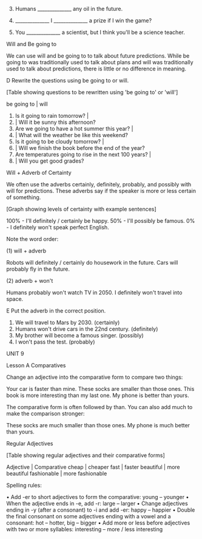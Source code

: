 3. Humans ______________ any oil in the future.

4. ______________ I ______________ a prize if I win the game?

5. You ______________ a scientist, but I think you'll be a science teacher.

Will and Be going to

We can use will and be going to to talk about future predictions. While be going to was traditionally used to talk about plans and will was traditionally used to talk about predictions, there is little or no difference in meaning.

D Rewrite the questions using be going to or will.

[Table showing questions to be rewritten using 'be going to' or 'will']

be going to | will
1. Is it going to rain tomorrow? | 
2. | Will it be sunny this afternoon?
3. Are we going to have a hot summer this year? | 
4. | What will the weather be like this weekend?
5. Is it going to be cloudy tomorrow? | 
6. | Will we finish the book before the end of the year?
7. Are temperatures going to rise in the next 100 years? | 
8. | Will you get good grades?

Will + Adverb of Certainty

We often use the adverbs certainly, definitely, probably, and possibly with will for predictions. These adverbs say if the speaker is more or less certain of something.

[Graph showing levels of certainty with example sentences]

100% - I'll definitely / certainly be happy.
50% - I'll possibly be famous.
0% - I definitely won't speak perfect English.

Note the word order:

(1) will + adverb

Robots will definitely / certainly do housework in the future.
Cars will probably fly in the future.

(2) adverb + won't

Humans probably won't watch TV in 2050.
I definitely won't travel into space.

E Put the adverb in the correct position.

1. We will travel to Mars by 2030. (certainly)
2. Humans won't drive cars in the 22nd century. (definitely)
3. My brother will become a famous singer. (possibly)
4. I won't pass the test. (probably)

UNIT 9

Lesson A
Comparatives

Change an adjective into the comparative form to compare two things:

Your car is faster than mine.
These socks are smaller than those ones.
This book is more interesting than my last one.
My phone is better than yours.

The comparative form is often followed by than. You can also add much to make the comparison stronger:

These socks are much smaller than those ones.
My phone is much better than yours.

Regular Adjectives

[Table showing regular adjectives and their comparative forms]

Adjective | Comparative
cheap | cheaper
fast | faster
beautiful | more beautiful
fashionable | more fashionable

Spelling rules:

• Add -er to short adjectives to form the comparative: young – younger
• When the adjective ends in -e, add -r: large – larger
• Change adjectives ending in -y (after a consonant) to -i and add -er: happy – happier
• Double the final consonant on some adjectives ending with a vowel and a consonant: hot – hotter, big – bigger
• Add more or less before adjectives with two or more syllables: interesting – more / less interesting